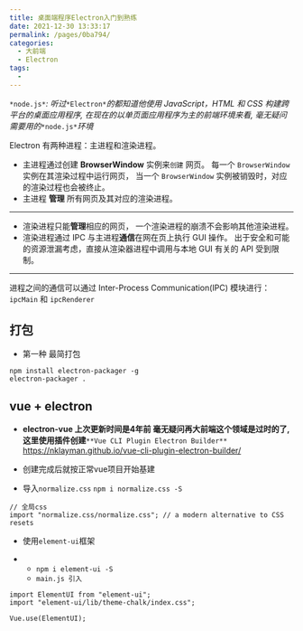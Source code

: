 ```yaml
---
title: 桌面端程序Electron入门到熟练
date: 2021-12-30 13:33:17
permalink: /pages/0ba794/
categories:
  - 大前端
  - Electron
tags:
  - 
---
```

`*node.js*`*: 听过*`*Electron*`*的都知道他使用 JavaScript，HTML 和 CSS 构建跨平台的桌面应用程序, 在现在的以单页面应用程序为主的前端环境来看, 毫无疑问需要用的*`*node.js*`*环境*





Electron 有两种进程：主进程和渲染进程。

- 主进程通过创建 **BrowserWindow** 实例来`创建` 网页。 每一个 `BrowserWindow` 实例在其渲染过程中运行网页， 当一个 `BrowserWindow` 实例被销毁时，对应的渲染过程也会被终止。
- 主进程 **管理** 所有网页及其对应的渲染进程。

------

- 渲染进程只能**管理**相应的网页， 一个渲染进程的崩溃不会影响其他渲染进程。
- 渲染进程通过 IPC 与主进程**通信**在网在页上执行 GUI 操作。 出于安全和可能的资源泄漏考虑，直接从渲染器进程中调用与本地 GUI 有关的 API 受到限制。

------

进程之间的通信可以通过 Inter-Process Communication(IPC) 模块进行：`ipcMain` 和 `ipcRenderer`







## 打包

- 第一种 最简打包

```
npm install electron-packager -g
electron-packager .
```



## vue + electron

- **electron-vue 上次更新时间是4年前 毫无疑问再大前端这个领域是过时的了, 这里使用插件创建**`**Vue CLI Plugin Electron Builder**` https://nklayman.github.io/vue-cli-plugin-electron-builder/
- 创建完成后就按正常vue项目开始基建

- 导入`normalize.css` `npm i normalize.css -S`

```vue
// 全局css
import "normalize.css/normalize.css"; // a modern alternative to CSS resets
```

- 使用`element-ui`框架 

- - `npm i element-ui -S`
  - `main.js 引入`

```vue
import ElementUI from "element-ui";
import "element-ui/lib/theme-chalk/index.css";

Vue.use(ElementUI);
```